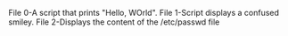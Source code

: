 File 0-A script that prints "Hello, WOrld".
File 1-Script displays a confused smiley.
File 2-Displays the content of the /etc/passwd file
